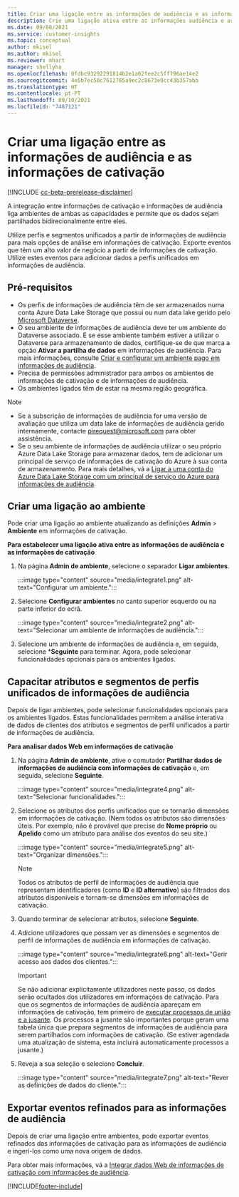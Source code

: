 ```yaml
---
title: Criar uma ligação entre as informações de audiência e as informações de cativação
description: Crie uma ligação ativa entre as informações audiência e as informações de cativação para permitir a partilha bidirecional de dados.
ms.date: 09/08/2021
ms.service: customer-insights
ms.topic: conceptual
author: mkisel
ms.author: mkisel
ms.reviewer: mhart
manager: shellyha
ms.openlocfilehash: 0fdbc93292291814b2e1a62fee2c5ff796ae14e2
ms.sourcegitcommit: 4e5b7ec50c7612765a9ec2c8673e0cc43b357abb
ms.translationtype: HT
ms.contentlocale: pt-PT
ms.lasthandoff: 09/10/2021
ms.locfileid: "7487121"
---
```

# <a name="create-a-link-between-audience-insights-and-engagement-insights"></a>Criar uma ligação entre as informações de audiência e as informações de cativação

[!INCLUDE [cc-beta-prerelease-disclaimer](includes/cc-beta-prerelease-disclaimer.md)]

A integração entre informações de cativação e informações de audiência liga ambientes de ambas as capacidades e permite que os dados sejam partilhados bidirecionalmente entre eles.

Utilize perfis e segmentos unificados a partir de informações de audiência para mais opções de análise em informações de cativação. Exporte eventos que têm um alto valor de negócio a partir de informações de cativação. Utilize estes eventos para adicionar dados a perfis unificados em informações de audiência.

## <a name="prerequisites"></a>Pré-requisitos

- Os perfis de informações de audiência têm de ser armazenados numa conta Azure Data Lake Storage que possui ou num data lake gerido pelo [Microsoft Dataverse](/powerapps/maker/data-platform/data-platform-intro.md). 
- O seu ambiente de informações de audiência deve ter um ambiente do Dataverse associado. E se esse ambiente também estiver a utilizar o Dataverse para armazenamento de dados, certifique-se de que marca a opção **Ativar a partilha de dados** em informações de audiência. Para mais informações, consulte [Criar e configurar um ambiente pago em informações de audiência](../audience-insights/get-started-paid.md).
- Precisa de permissões administrador para ambos os ambientes de informações de cativação e de informações de audiência.
- Os ambientes ligados têm de estar na mesma região geográfica.

> [!NOTE]
> - Se a subscrição de informações de audiência for uma versão de avaliação que utiliza um data lake de informações de audiência gerido internamente, contacte [pirequest@microsoft.com](mailto:pirequest@microsoft.com) para obter assistência. 
> - Se o seu ambiente de informações de audiência utilizar o seu próprio Azure Data Lake Storage para armazenar dados, tem de adicionar um principal de serviço de informações de cativação do Azure à sua conta de armazenamento. Para mais detalhes, vá a [Ligar a uma conta do Azure Data Lake Storage com um principal de serviço do Azure para informações de audiência](../audience-insights/connect-service-principal.md). 


## <a name="create-an-environment-link"></a>Criar uma ligação ao ambiente

Pode criar uma ligação ao ambiente atualizando as definições **Admin** > **Ambiente** em informações de cativação.

**Para estabelecer uma ligação ativa entre as informações de audiência e as informações de cativação**

1. Na página **Admin de ambiente**, selecione o separador **Ligar ambientes**.

    :::image type="content" source="media/integrate1.png" alt-text="Configurar um ambiente.":::

1. Selecione **Configurar ambientes** no canto superior esquerdo ou na parte inferior do ecrã.

     :::image type="content" source="media/integrate2.png" alt-text="Selecionar um ambiente de informações de audiência.":::

1. Selecione um ambiente de informações de audiência e, em seguida, selecione ***Seguinte** para terminar. Agora, pode selecionar funcionalidades opcionais para os ambientes ligados.
 
## <a name="enable-audience-insights-unified-profiles-attributes-and-segments"></a>Capacitar atributos e segmentos de perfis unificados de informações de audiência

Depois de ligar ambientes, pode selecionar funcionalidades opcionais para os ambientes ligados. Estas funcionalidades permitem a análise interativa de dados de clientes dos atributos e segmentos de perfil unificados a partir de informações de audiência.

**Para analisar dados Web em informações de cativação**

1. Na página **Admin de ambiente**, ative o comutador **Partilhar dados de informações de audiência com informações de cativação** e, em seguida, selecione **Seguinte**.

    :::image type="content" source="media/integrate4.png" alt-text="Selecionar funcionalidades.":::

1. Selecione os atributos dos perfis unificados que se tornarão dimensões em informações de cativação. (Nem todos os atributos são dimensões úteis. Por exemplo, não é provável que precise de **Nome próprio** ou **Apelido** como um atributo para análise dos eventos do seu site.)

    :::image type="content" source="media/integrate5.png" alt-text="Organizar dimensões.":::

   >[!NOTE]
   > Todos os atributos de perfil de informações de audiência que representam identificadores (como **ID** e **ID alternativo**) são filtrados dos atributos disponíveis e tornam-se dimensões em informações de cativação.

1. Quando terminar de selecionar atributos, selecione **Seguinte**.
1. Adicione utilizadores que possam ver as dimensões e segmentos de perfil de informações de audiência em informações de cativação.

    :::image type="content" source="media/integrate6.png" alt-text="Gerir acesso aos dados dos clientes.":::

   > [!IMPORTANT]
   > Se não adicionar explicitamente utilizadores neste passo, os dados serão ocultados dos utilizadores em informações de cativação.
   > Para que os segmentos de informações de audiência apareçam em informações de cativação, tem primeiro de [executar processos de união e a jusante](../audience-insights/merge-entities.md). Os processos a jusante são importantes porque geram uma tabela única que prepara segmentos de informações de audiência para serem partilhados com informações de cativação. (Se estiver agendada uma atualização de sistema, esta incluirá automaticamente processos a jusante.)

1. Reveja a sua seleção e selecione **Concluir**.

    :::image type="content" source="media/integrate7.png" alt-text="Rever as definições de dados do cliente.":::

## <a name="export-refined-events-to-audience-insights"></a>Exportar eventos refinados para as informações de audiência

Depois de criar uma ligação entre ambientes, pode exportar eventos refinados das informações de cativação para as informações de audiência e ingeri-los como uma nova origem de dados. 

Para obter mais informações, vá a [Integrar dados Web de informações de cativação com informações de audiência](../audience-insights/integrate-engagement-insights.md).

<!--
## Share engagement insights refined events with audience insights

After you create a link between environments, a new option becomes available for you to share [refined events](refined-events.md) with audience insights.

Consider the following when creating refined events for audience insights: 

- Provide a meaningful name for the refined event. It will be used as an activity name in audience insights.
- Select at least the following properties to create an activity in audience insights: 
    - Signal.Action.Name indicates the activity details.
    - Signal.User.Id maps with the customer ID.
    - Signal.View.Uri is a web address as a basis for segments or measures.
    - Signal.Export.Id is a primary key for events.
    - Signal.Timestamp determines the date and time for the activity.

To share refined events:

1. From the engagement insights menu, select **Data** and then select the **Events** tab.
2. On the **Action** menu, select **Share as activity**.

    :::image type="content" source="media/integrate8.png" alt-text="Data shared events settings.":::

3. You can view and stop actively shared events on the **Export and Sharing** tab.
4. -- per Michael K, we need a mock here (Mukesh needs to update to reflect what happens in AUI once a user shares a refined event (i.e. no longer AUI, data wrangler needs to go discover data in the storage, the shared event is available as a DS and entity, correct?)

### Attach refined events shared as activities to unified profiles in audience insights

You can bring customer web activity data from engagement insights into audience insights. In addition to transactional, demographic, or behavioral data, you can view activities on the web in unified customer profiles. You can then use these profiles to get insights such as segments, measures, and predictions for audience activation.

Follow the steps in [data unification](../audience-insights/data-unification.md) to map, match, and merge website authentication information to unified profiles in audience insights.

You can also share refined events that are now available in audience insights, identified as data sources and entities. 

Next, you can relate event data from engagement insights as unified activities in customer profiles.

### Relate refined event data as an activity of a customer profile

After unifying the data, you can configure the activity for the customer profile. For more information, go to [Customer activities](../audience-insights/activities.md).

:::image type="content" source="media/web-event-activity.png" alt-text="Activities page with expanded Edit activity pane.":::

Next, configure the new activity by using mapping elements: 

- **Primary Key**: Signal.Export.Id, a unique ID that is available for every event record in engagement insights. This property is automatically generated.

- **Timestamp**: Signal.Timestamp in the event property.

- **Event**: Signal.Name, the event name that you want to track.

- **Web address**: Signal.View.Uri that refers to the URI of the page that created the event.

- **Details**: Signal.Action.Name to represent the information to associate with the event. The selected property in this case indicates that the event is for email promotion.

- **Activity type**: In this example, we choose the existing activity type WebLog. This selection is a useful filter option to run prediction models or create segments based on this activity type.

- **Set up relationship**: This important setting ties the activity to existing customer profiles. **Signal.User.Id** is the identifier configured in the SDK to be collected. It relates to the user ID in other data sources that are configured in audience insights. 

This example configures the relationship between Signal.User.Id and RetailCustomers:CustomerRetailId, which is the primary key that was identified in the map step of the data unification process.

After processing the activities, you can review customer records and open a customer card to see activities from engagement insights in the timeline. 

> [!TIP]
> To find a customer ID that has an engagement insights activity, go to **Entities** and preview the data for the UnifiedActivity entity. **ActivityTypeDisplay = WebLog** contains the engagement insights activity configured in the preceding example. Copy the customer ID for one of those records and search<!--note from editor: Edit okay? I couldn't quite follow this.-- > for that ID on the **Customers** page.

--> 

[!INCLUDE[footer-include](../includes/footer-banner.md)]
